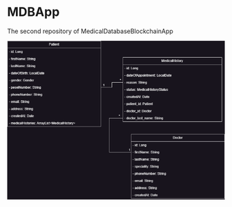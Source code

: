 # MDBApp
The second repository of MedicalDatabaseBlockchainApp


![diagram_klas](assets/images/classDiagram.png)